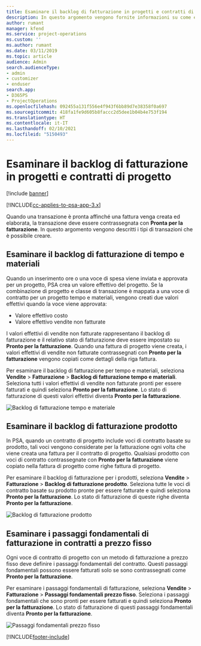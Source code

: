 ```yaml
---
title: Esaminare il backlog di fatturazione in progetti e contratti di progetto
description: In questo argomento vengono fornite informazioni su come esaminare backlog relativi a tempo, spese e prodotti e su come contrassegnarli come pronti per la fatturazione.
author: rumant
manager: kfend
ms.service: project-operations
ms.custom: ''
ms.author: rumant
ms.date: 03/11/2019
ms.topic: article
audience: Admin
search.audienceType:
- admin
- customizer
- enduser
search.app:
- D365PS
- ProjectOperations
ms.openlocfilehash: 092455a131f556e4f943f6bb89d7e38358f0a697
ms.sourcegitcommit: 418fa1fe9d605b8faccc2d5dee1b04b4e753f194
ms.translationtype: HT
ms.contentlocale: it-IT
ms.lasthandoff: 02/10/2021
ms.locfileid: "5150493"
---
```

# <a name="review-the-invoicing-backlog-on-projects-and-project-contracts"></a>Esaminare il backlog di fatturazione in progetti e contratti di progetto

[!include [banner](../includes/psa-now-project-operations.md)]

[!INCLUDE[cc-applies-to-psa-app-3.x](../includes/cc-applies-to-psa-app-3x.md)]

Quando una transazione è pronta affinché una fattura venga creata ed elaborata, la transazione deve essere contrassegnata con **Pronta per la fatturazione**. In questo argomento vengono descritti i tipi di transazioni che è possibile creare.

## <a name="review-the-time-and-material-billing-backlog"></a>Esaminare il backlog di fatturazione di tempo e materiali

Quando un inserimento ore o una voce di spesa viene inviata e approvata per un progetto, PSA crea un valore effettivo del progetto. Se la combinazione di progetto e classe di transazione è mappata a una voce di contratto per un progetto tempo e materiali, vengono creati due valori effettivi quando la voce viene approvata:

- Valore effettivo costo 
- Valore effettivo vendite non fatturate

I valori effettivi di vendite non fatturate rappresentano il backlog di fatturazione e il relativo stato di fatturazione deve essere impostato su **Pronto per la fatturazione**. Quando una fattura di progetto viene creata, i valori effettivi di vendite non fatturate contrassegnati con **Pronto per la fatturazione** vengono copiati come dettagli della riga fattura.

Per esaminare il backlog di fatturazione per tempo e materiali, seleziona **Vendite** \> **Fatturazione** \> **Backlog di fatturazione tempo e materiali**. Seleziona tutti i valori effettivi di vendite non fatturate pronti per essere fatturati e quindi seleziona **Pronto per la fatturazione**. Lo stato di fatturazione di questi valori effettivi diventa **Pronto per la fatturazione**.

![Backlog di fatturazione tempo e materiale](media/TMBacklog.png)

## <a name="review-the-product-billing-backlog"></a>Esaminare il backlog di fatturazione prodotto

In PSA, quando un contratto di progetto include voci di contratto basate su prodotto, tali voci vengono considerate per la fatturazione ogni volta che viene creata una fattura per il contratto di progetto. Qualsiasi prodotto con voci di contratto contrassegnate con **Pronto per la fatturazione** viene copiato nella fattura di progetto come righe fattura di progetto.

Per esaminare il backlog di fatturazione per i prodotti, seleziona **Vendite** \> **Fatturazione** \> **Backlog di fatturazione prodotto**. Seleziona tutte le voci di contratto basate su prodotto pronte per essere fatturate e quindi seleziona **Pronto per la fatturazione**. Lo stato di fatturazione di queste righe diventa **Pronto per la fatturazione**.

![Backlog di fatturazione prodotto](media/ProductBacklog.png)

## <a name="review-billing-milestones-on-fixed-price-contracts"></a>Esaminare i passaggi fondamentali di fatturazione in contratti a prezzo fisso

Ogni voce di contratto di progetto con un metodo di fatturazione a prezzo fisso deve definire i passaggi fondamentali del contratto. Questi passaggi fondamentali possono essere fatturati solo se sono contrassegnati come **Pronto per la fatturazione**. 

Per esaminare i passaggi fondamentali di fatturazione, seleziona **Vendite** \> **Fatturazione** \> **Passaggi fondamentali prezzo fisso**. Seleziona i passaggi fondamentali che sono pronti per essere fatturati e quindi seleziona **Pronto per la fatturazione**. Lo stato di fatturazione di questi passaggi fondamentali diventa **Pronto per la fatturazione**.

![Passaggi fondamentali prezzo fisso](media/FPBacklog.png)


[!INCLUDE[footer-include](../includes/footer-banner.md)]